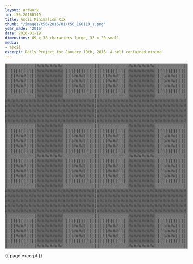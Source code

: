 ```yaml
---
layout: artwork
id: t56.20160119
title: Ascii Minimalism XIX
thumb: "/images/t56/2016/01/t56_160119_s.png"
year_made: '2016'
date: 2016-01-19
dimensions: 69 x 38 characters large, 33 x 20 small
media:
- ascii
excerpt: Daily Project for January 19th, 2016. A self contained minimalist ascii artwork. Fonts and css styles are allowed and included on page. Adapts to mobile and laptop breakpoints.
---
```


<style>
  pre {
      background-color: #666666;
      color: #444444;
      font-family: Courier,monospace;
      font-size: .875rem;
      line-height: 1rem;
      padding: 0;
      overflow: hidden;
  }
  pre .alt-1 {
    color: #333333;
    background-color: #777777;
  }

  @media screen and (max-width: 600px) {
    .ascii-large {
      display: none;
    }
    pre {
      width: 18rem;
    }
  }
  @media screen and (min-width: 600px){
    .ascii-small {
      display: none;
    }
    pre {
      width: 36.5rem;
    }
  }
</style>

<pre class="ascii-large">
<span class="alt-1">|----------|########## ----------|||---------- ##########|----------|</span>
<span class="alt-1">||[][][][]||</span>##########<span class="alt-1"> |[][][][]|||||[][][][]| </span>##########<span class="alt-1">||[][][][]||</span>
<span class="alt-1">||[]####[]||</span>##########<span class="alt-1"> |[]####[]|||||[]####[]| </span>##########<span class="alt-1">||[]####[]||</span>
<span class="alt-1">||[]####[]||</span>##########<span class="alt-1"> |[]####[]|||||[]####[]| </span>##########<span class="alt-1">||[]####[]||</span>
<span class="alt-1">||[]####[]||</span>##########<span class="alt-1"> |[]####[]|||||[]####[]| </span>##########<span class="alt-1">||[]####[]||</span>
<span class="alt-1">||[][][][]||</span>##########<span class="alt-1"> |[][][][]|||||[][][][]| </span>##########<span class="alt-1">||[][][][]||</span>
<span class="alt-1">|----------|</span>##########<span class="alt-1"> ----------|||---------- </span>##########<span class="alt-1">|----------|</span>
##################################<span class="alt-1">|</span>##################################
##################################<span class="alt-1">|</span>##################################
##################################<span class="alt-1">|</span>##################################
##################################<span class="alt-1">|</span>##################################
##################################<span class="alt-1">|</span>##################################
<span class="alt-1">|----------|</span>##########<span class="alt-1"> ----------|||---------- </span>##########<span class="alt-1">|----------|</span>
<span class="alt-1">||[][][][]||</span>##########<span class="alt-1"> |[][][][]|||||[][][][]| </span>##########<span class="alt-1">||[][][][]||</span>
<span class="alt-1">||[]####[]||</span>##########<span class="alt-1"> |[]####[]|||||[]####[]| </span>##########<span class="alt-1">||[]####[]||</span>
<span class="alt-1">||[]####[]||</span>##########<span class="alt-1"> |[]####[]|||||[]####[]| </span>##########<span class="alt-1">||[]####[]||</span>
<span class="alt-1">||[]####[]||</span>##########<span class="alt-1"> |[]####[]|||||[]####[]| </span>##########<span class="alt-1">||[]####[]||</span>
<span class="alt-1">||[][][][]||</span>##########<span class="alt-1"> |[][][][]|||||[][][][]| </span>##########<span class="alt-1">||[][][][]||</span>
<span class="alt-1">|----------|########## ----------|||---------- ##########|----------|</span>
<span class="alt-1">||[][][][]||</span>##########<span class="alt-1"> |[][][][]|||||[][][][]| </span>##########<span class="alt-1">||[][][][]||</span>
<span class="alt-1">||[]####[]||</span>##########<span class="alt-1"> |[]####[]|||||[]####[]| </span>##########<span class="alt-1">||[]####[]||</span>
<span class="alt-1">||[]####[]||</span>##########<span class="alt-1"> |[]####[]|||||[]####[]| </span>##########<span class="alt-1">||[]####[]||</span>
<span class="alt-1">||[]####[]||</span>##########<span class="alt-1"> |[]####[]|||||[]####[]| </span>##########<span class="alt-1">||[]####[]||</span>
<span class="alt-1">||[][][][]||</span>##########<span class="alt-1"> |[][][][]|||||[][][][]| </span>##########<span class="alt-1">||[][][][]||</span>
<span class="alt-1">|----------|</span>##########<span class="alt-1"> ----------|||---------- </span>##########<span class="alt-1">|----------|</span>
##################################<span class="alt-1">|</span>##################################
##################################<span class="alt-1">|</span>##################################
##################################<span class="alt-1">|</span>##################################
##################################<span class="alt-1">|</span>##################################
##################################<span class="alt-1">|</span>##################################
<span class="alt-1">|----------|</span>##########<span class="alt-1"> ----------|||---------- </span>##########<span class="alt-1">|----------|</span>
<span class="alt-1">||[][][][]||</span>##########<span class="alt-1"> |[][][][]|||||[][][][]| </span>##########<span class="alt-1">||[][][][]||</span>
<span class="alt-1">||[]####[]||</span>##########<span class="alt-1"> |[]####[]|||||[]####[]| </span>##########<span class="alt-1">||[]####[]||</span>
<span class="alt-1">||[]####[]||</span>##########<span class="alt-1"> |[]####[]|||||[]####[]| </span>##########<span class="alt-1">||[]####[]||</span>
<span class="alt-1">||[]####[]||</span>##########<span class="alt-1"> |[]####[]|||||[]####[]| </span>##########<span class="alt-1">||[]####[]||</span>
<span class="alt-1">||[][][][]||</span>##########<span class="alt-1"> |[][][][]|||||[][][][]| </span>##########<span class="alt-1">||[][][][]||</span>
<span class="alt-1">|----------|########## ----------|||---------- ##########|----------|</span>
</pre>

<pre class="ascii-small">
<span class="alt-1">----------| </span>##########<span class="alt-1">|---------- </span>
<span class="alt-1">|[][][][]|| </span>##########<span class="alt-1">||[][][][]| </span>
<span class="alt-1">|[]####[]|| </span>##########<span class="alt-1">||[]####[]| </span>
<span class="alt-1">|[]####[]|| </span>##########<span class="alt-1">||[]####[]| </span>
<span class="alt-1">|[]####[]|| </span>##########<span class="alt-1">||[]####[]| </span>
<span class="alt-1">|[][][][]|| </span>##########<span class="alt-1">||[][][][]| </span>
<span class="alt-1">----------| </span>##########<span class="alt-1">|---------- </span>
##################################
##################################
##################################
##################################
##################################
<span class="alt-1">----------| </span>##########<span class="alt-1">|---------- </span>
<span class="alt-1">|[][][][]|| </span>##########<span class="alt-1">||[][][][]| </span>
<span class="alt-1">|[]####[]|| </span>##########<span class="alt-1">||[]####[]| </span>
<span class="alt-1">|[]####[]|| </span>##########<span class="alt-1">||[]####[]| </span>
<span class="alt-1">|[]####[]|| </span>##########<span class="alt-1">||[]####[]| </span>
<span class="alt-1">|[][][][]|| </span>##########<span class="alt-1">||[][][][]| </span>
<span class="alt-1">----------| </span>##########<span class="alt-1">|---------- </span>
</pre>

{{ page.excerpt }}
